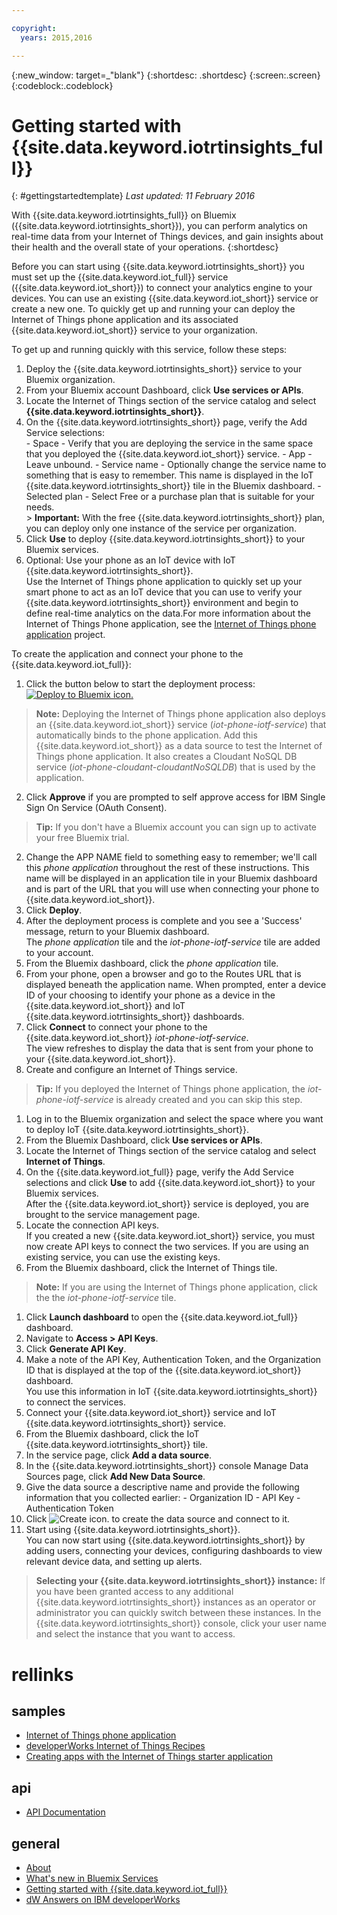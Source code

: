 ```yaml
---

copyright:
  years: 2015,2016

---
```


{:new_window: target=_"blank"}
{:shortdesc: .shortdesc}
{:screen:.screen}
{:codeblock:.codeblock}

# Getting started with {{site.data.keyword.iotrtinsights_full}}
{: #gettingstartedtemplate}
*Last updated: 11 February 2016*

With {{site.data.keyword.iotrtinsights_full}} on Bluemix ({{site.data.keyword.iotrtinsights_short}}), you can perform analytics on real-time data from your Internet of Things devices, and gain insights about their health and the overall state of your operations.
{:shortdesc}

Before you can start using {{site.data.keyword.iotrtinsights_short}} you must set up the {{site.data.keyword.iot_full}} service ({{site.data.keyword.iot_short}}) to connect your analytics engine to your devices.  You can use an existing {{site.data.keyword.iot_short}} service or create a new one. To quickly get up and running your can deploy the Internet of Things phone application and its associated {{site.data.keyword.iot_short}} service to your organization.

To get up and running quickly with this service, follow these steps:
1. Deploy the {{site.data.keyword.iotrtinsights_short}} service to your Bluemix organization.
  1. From your Bluemix account Dashboard, click **Use services or APIs**.
  2. Locate the Internet of Things section of the service catalog and select **{{site.data.keyword.iotrtinsights_short}}**.
  3. On the {{site.data.keyword.iotrtinsights_short}} page, verify the Add Service selections:  
    - Space - Verify that you are deploying the service in the same space that you deployed the {{site.data.keyword.iot_short}} service.
    - App - Leave unbound.
    - Service name - Optionally change the service name to something that is easy to remember. This name is displayed in the IoT {{site.data.keyword.iotrtinsights_short}} tile in the Bluemix dashboard.
    - Selected plan - Select Free or a purchase plan that is suitable for your needs.  
    > **Important:** With the free {{site.data.keyword.iotrtinsights_short}} plan, you can deploy only one instance of the service per organization.
  4. Click **Use** to deploy {{site.data.keyword.iotrtinsights_short}} to your Bluemix services.
2. Optional: Use your phone as an IoT device with IoT {{site.data.keyword.iotrtinsights_short}}.  
Use the Internet of Things phone application to quickly set up your smart phone to act as an IoT device that you can use to verify your {{site.data.keyword.iotrtinsights_short}} environment and begin to define real-time analytics on the data.For more information about the Internet of Things Phone application, see the [Internet of Things phone application](https://github.com/ibm-messaging/IoT-html5-phone) project.

  To create the application and connect your phone to the {{site.data.keyword.iot_full}}:
  1. Click the button below to start the deployment process:   
  [![Deploy to Bluemix icon.](images/deploy_to_bluemix.png "Deploy to Bluemix icon")](https://bluemix.net/deploy?repository=https://github.com/ibm-messaging/iot-html5-phone "Deploy the IoT Phone to Bluemix")  
  > **Note:** Deploying the Internet of Things phone application also deploys an {{site.data.keyword.iot_short}} service (*iot-phone-iotf-service*) that automatically binds to the phone application. Add this {{site.data.keyword.iot_short}} as a data source to test the Internet of Things phone application. It also creates a Cloudant NoSQL DB service (*iot-phone-cloudant-cloudantNoSQLDB*) that is used by the application.

  2. Click **Approve** if you are prompted to self approve access for IBM Single Sign On Service (OAuth Consent).  
  >**Tip:** If you don't have a Bluemix account you can sign up to activate your free Bluemix trial.
  2. Change the APP NAME field to something easy to remember; we'll call this *phone application* throughout the rest of these instructions. This name will be displayed in an application tile in your Bluemix dashboard and is part of the URL that you will use when connecting your phone to {{site.data.keyword.iot_short}}.
  2. Click **Deploy**.
  2. After the deployment process is complete and you see a 'Success' message, return to your Bluemix dashboard.  
  The *phone application* tile and the *iot-phone-iotf-service* tile are added to your account.
  1. From the Bluemix dashboard, click the *phone application* tile.
  2. From your phone, open a browser and go to the Routes URL that is displayed beneath the application name. When prompted, enter a device ID of your choosing to identify your phone as a device in the {{site.data.keyword.iot_short}} and IoT {{site.data.keyword.iotrtinsights_short}} dashboards.
  3. Click **Connect** to connect your phone to the {{site.data.keyword.iot_short}} *iot-phone-iotf-service*.  
  The view refreshes to display the data that is sent from your phone to your {{site.data.keyword.iot_short}}.
2. Create and configure an Internet of Things service.  
> **Tip:** If you deployed the Internet of Things phone application, the  *iot-phone-iotf-service* is already created and you can skip this step.  

  1. Log in to the Bluemix organization and select the space where you want to deploy IoT {{site.data.keyword.iotrtinsights_short}}.
  2. From the Bluemix Dashboard, click **Use services or APIs**.
  3. Locate the Internet of Things section of the service catalog and select **Internet of Things**.
  4. On the {{site.data.keyword.iot_full}} page, verify the Add Service selections and click **Use** to add {{site.data.keyword.iot_short}} to your Bluemix services.  
  After the {{site.data.keyword.iot_short}} service is deployed, you are brought to the service management page.
3. Locate the connection API keys.  
If you created a new {{site.data.keyword.iot_short}} service, you must now create API keys to connect the two services. If you are using an existing service, you can use the existing keys.  
  1. From the Bluemix dashboard, click the Internet of Things tile.  
  >**Note:**  If you are using the Internet of Things phone application, click the the *iot-phone-iotf-service* tile.  

  1. Click **Launch dashboard** to open the {{site.data.keyword.iot_full}} dashboard.
  2. Navigate to **Access > API Keys**.
  3. Click **Generate API Key**.
  3. Make a note of the API Key, Authentication Token, and the Organization ID that is displayed at the top of the {{site.data.keyword.iot_short}} dashboard.  
  You use this information in IoT {{site.data.keyword.iotrtinsights_short}} to connect the services.
4. Connect your {{site.data.keyword.iot_short}} service and IoT {{site.data.keyword.iotrtinsights_short}} service.
  1. From the Bluemix dashboard, click the IoT {{site.data.keyword.iotrtinsights_short}} tile.  
  2. In the service page, click **Add a data source**.
  2. In the {{site.data.keyword.iotrtinsights_short}} console Manage Data Sources page, click **Add New Data Source**.
  3. Give the data source a descriptive name and provide the following information that you collected earlier:
    - Organization ID
    - API Key
    - Authentication Token
  4. Click ![Create icon.](images/create.png "Create icon") to create the data source and connect to it.
4. Start using {{site.data.keyword.iotrtinsights_short}}.  
You can now start using {{site.data.keyword.iotrtinsights_short}} by adding users, connecting your devices, configuring dashboards to view relevant device data, and setting up alerts.
>**Selecting your {{site.data.keyword.iotrtinsights_short}} instance:** If you have been granted access to any additional {{site.data.keyword.iotrtinsights_short}} instances as an operator or administrator you can quickly switch between these instances. In the {{site.data.keyword.iotrtinsights_short}} console, click your user name and select the instance that you want to access.   

# rellinks
## samples
* [Internet of Things phone application](https://github.com/ibm-messaging/IoT-html5-phone)
* [developerWorks Internet of Things Recipes](https://developer.ibm.com/recipes/)
* [Creating apps with the Internet of Things starter application](https://www.ng.bluemix.net/docs/starters/IoT/iot500.html#iot500)

## api
* [API Documentation](https://iotrti-prod.mam.ibmserviceengage.com/apidoc/)

## general
* [About](iotrtinsights_overview.html)   
* [What's new in Bluemix Services](http://www.ng.bluemix.net/docs/whatsnew/index.html#services_category)
* [Getting started with {{site.data.keyword.iot_full}}](https://www.ng.bluemix.net/docs/services/IoT/index.html)
* [dW Answers on IBM developerWorks](https://developer.ibm.com/answers/topics/iot-real-time/)
